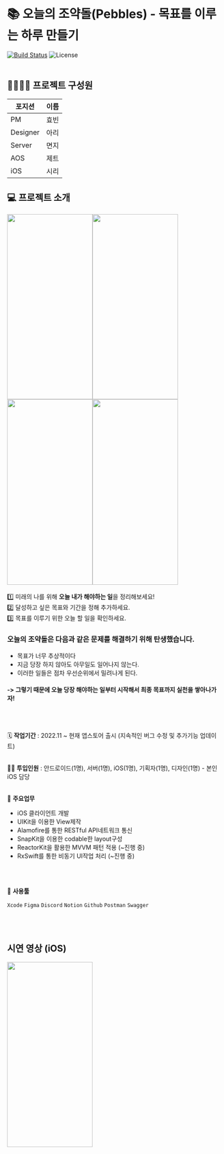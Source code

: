 📚 오늘의 조약돌(Pebbles) - 목표를 이루는 하루 만들기
====================
[![Build Status](https://img.shields.io/badge/status-developing-green)](https://github.com/tmdgh1592/Parking-Service)
![License](https://img.shields.io/apm/l/vim-mode?color=yellowgreen)
<br><br>

## 👨‍👩‍👦‍👦 프로젝트 구성원

|포지션|이름|
|----|-----|
|PM|효빈|
|Designer|아리|
|Server|면지|
|AOS|제트|
|iOS|시리|

## 💻 프로젝트 소개
<img src="https://user-images.githubusercontent.com/80234027/203599362-f6903c9c-9fa9-4a9d-97c2-df664415b638.png"  width="200" height="432.5"><img src="https://user-images.githubusercontent.com/80234027/203599379-0e0bcdb8-012a-4684-a671-abb424942956.png"  width="200" height="432.5"><img src="https://user-images.githubusercontent.com/80234027/203599382-a29b7af4-1a1a-43e6-9abb-b5caab031257.png"  width="200" height="432.5"><img src="https://user-images.githubusercontent.com/80234027/203599387-887dcbb6-7082-4d3f-84b1-3d722b5b8f90.png"  width="200" height="432.5">
<br><br>
1️⃣ 미래의 나를 위해 **오늘 내가 해야하는 일**을 정리해보세요!<br>
2️⃣ 달성하고 싶은 목표와 기간을 정해 추가하세요.<br>
3️⃣ 목표를 이루기 위한 오늘 할 일을 확인하세요.<br>

### 오늘의 조약돌은 다음과 같은 문제를 해결하기 위해 탄생했습니다.
- 목표가 너무 추상적이다
- 지금 당장 하지 않아도 아무일도 일어나지 않는다.
- 이러한 일들은 점차 우선순위에서 밀려나게 된다.<br>
#### -> **그렇기 때문에 오늘 당장 해야하는 일부터 시작해서 최종 목표까지 실천을 쌓아나가자!**
<br><br>

🗓️ **작업기간** : 2022.11 ~ 현재 앱스토어 출시 (지속적인 버그 수정 및 추가기능 업데이트)
<br><br>

👨‍💻 **투입인원** : 안드로이드(1명), 서버(1명), iOS(1명), 기획자(1명), 디자인(1명) - 본인 iOS 담당
<br><br>

📒 **주요업무**
- iOS 클라이언트 개발
- UIKit을 이용한 View제작
- Alamofire를 통한 RESTful API네트워크 통신
- SnapKit을 이용한 codable한 layout구성
- ReactorKit을 활용한 MVVM 패턴 적용 (~진행 중)
- RxSwift를 통한 비동기 UI작업 처리 (~진행 중)

<br><br>

🌱 **사용툴**

`Xcode` `Figma` `Discord` `Notion` `Github` `Postman` `Swagger` 

<br><br>
## 시연 영상 (iOS)

<img src="https://user-images.githubusercontent.com/80234027/203608827-db28d952-3ef9-48f9-b746-c786aa2a5ae2.gif"  width="200" height="432.5">


